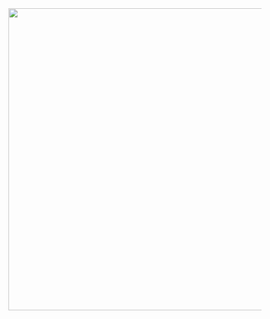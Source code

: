 
<!DOCTYPE html>
<html>
 <head>
  </head>
  <body>
<img src="https://i.pinimg.com/736x/8c/fb/3d/8cfb3da600bd39ea7a591608f3b3660d.jpg"    height="600px"
      width="600px" >
  </body>
</html>
